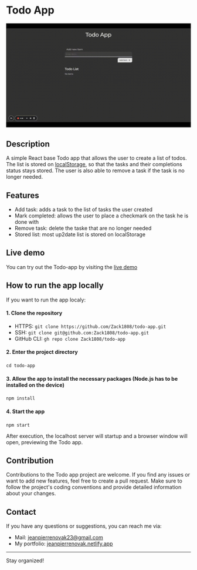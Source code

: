 # Todo App

<p align="center">
    <img src="./public/Todo_App.gif" alt="Preview of the Todo App">
</p>

## Description

A simple React base Todo app that allows the user to create a list of todos. The list is stored on [localStorage](https://developer.mozilla.org/en-US/docs/Web/API/Window/localStorage), so that the tasks and their completions status stays stored. The user is also able to remove a task if the task is no longer needed.

## Features

- Add task: adds a task to the list of tasks the user created
- Mark completed: allows the user to place a checkmark on the task he is done with
- Remove task: delete the taske that are no longer needed
- Stored list: most up2date list is stored on localStorage

## Live demo

You can try out the Todo-app by visiting the [live demo](https://zack1808.github.io/todo-app/)

## How to run the app locally

If you want to run the app localy:

#### 1. Clone the repository

- HTTPS: `git clone https://github.com/Zack1808/todo-app.git`
- SSH: `git clone git@github.com:Zack1808/todo-app.git`
- GitHub CLI: `gh repo clone Zack1808/todo-app`

#### 2. Enter the project directory

`cd todo-app`

#### 3. Allow the app to install the necessary packages (Node.js has to be installed on the device)

`npm install`

#### 4. Start the app

`npm start`

After execution, the localhost server will startup and a browser window will open, previewing the Todo app.

## Contribution

Contributions to the Todo app project are welcome. If you find any issues or want to add new features, feel free to create a pull request. Make sure to follow the project's coding conventions and provide detailed information about your changes.

## Contact

If you have any questions or suggestions, you can reach me via:

- Mail: jeanpierrenovak23@gmail.com
- My portfolio: [jeanpierrenovak.netlify.app](https://jeanpierrenovak.netlify.app)

---

Stay organized!
